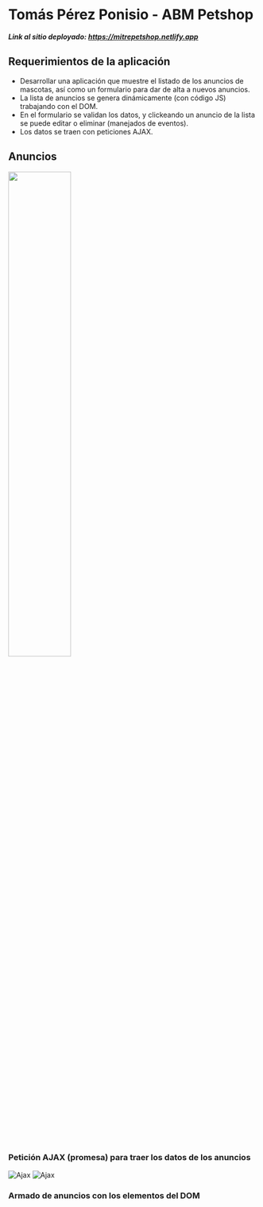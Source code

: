 # Tomás Pérez Ponisio - ABM Petshop

***Link al sitio deployado: https://mitrepetshop.netlify.app***

## Requerimientos de la aplicación

- Desarrollar una aplicación que muestre el listado de los anuncios de mascotas, así como un formulario para dar de alta a nuevos anuncios.
- La lista de anuncios se genera dinámicamente (con código JS) trabajando con el DOM.
- En el formulario se validan los datos, y clickeando un anuncio de la lista se puede editar o eliminar (manejados de eventos).
- Los datos se traen con peticiones AJAX.

## Anuncios

<img src="[https://i.imgur.com/nQBLWGM.png](https://i.imgur.com/nQBLWGM.png)" width=50% height=50%>

### Petición AJAX (promesa) para traer los datos de los anuncios

![Ajax](https://i.imgur.com/slRaTgh.png)
![Ajax](https://i.imgur.com/qSDJmcY.png)

### Armado de anuncios con los elementos del DOM
